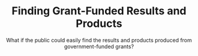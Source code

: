 ---
title: Finding Grant-Funded Results and Products
subtitle: What if the public could easily find the results and products produced from government-funded grants?
description: The 10x Finding Grant-Funded Results and Products project seeks to help the public learn about what is produced by the billions of dollars issued by the federal government each year.
excerpt: |-
  Government grants empower individuals, non-profit organizations, universities, and more with funding to undertake cutting edge research, serve their communities, and promote the economy. But measuring the value of a grant by what it produced is difficult. 10x believes the first step towards gaining a more nuanced understanding of the value of federal grants is to help the public find and use tools, research, and other valuable outputs that were made possible by the billions of dollars issued by the federal grants community each year.
template: "3"
footer: 10x-in-the-wild
intro: |-
  Each year, the US government issues billions of dollars in grants to individuals, universities, research bodies, and more to perform everything from cutting edge scientific  research to actual performances–in the form of artwork and museum exhibitions. Grants that support both scientific and non-scientific endeavors result in a wealth of valuable outputs and products, from research papers to masterful artwork. But finding, enjoying, and using these outputs and products isn’t easy, which makes them less valuable than they otherwise might be. When these products and outputs are undiscovered, it not only denies the public access to this wealth of value, but can also result in  unnecessary duplication in new grants requests because applicants and even other agencies are unaware this work has already been done. Within the government grant space, 10x is seeing a growing appetite for a holistic review of the entire grants lifecycle. But the grants landscape is incredibly complex, diverse, and agency-dependent, so 10x is taking on one slice of this problem with this project: by investigating ways to make grant products and results more discoverable.
impact: |-
  ## Why this matters

  This project matters because everyone in the country should be able to benefit and enjoy the valuable, tangible products that are produced by grants funded and supported by taxpayers. And this project doubly matters because such a system for enabling this discovery does not exist. We believe the right time for 10x to help reimagine ways for uncovering the wealth of value produced by grants is now.

  And as an added benefit for grants management and oversight bodies, we believe that creating a central capability for locating grants products could lead to a more complete picture of a grant’s life cycle by linking existing data on where funds were spent with what ultimately was produced from them.
approach: |-
  ## What we did
  Over the course of Phase One, our project team conducted desk research and interviews to better understand and validate that the problem statement submitted to 10x is timely, worth solving, and ripe for innovation. At the end of Phase One, our team outlined what the next phase of work will need to look like to reach success, including questions that need answering and current considerations and limitations that will be overcome

  ### How we did it
  Our team interviewed 14 experts across five agencies to learn about the scope of the problem and the demand for a solution. In addition to interviews, our team researched a number of existing projects and related organizations doing similar work to understand the impact that creating a centralized database could have on making grants products discoverable, as well as to understand the potential limitations and barriers to success for future efforts.
  
  ### Where we are today
  This project has completed Phase One with a “Yes” recommendation for Phase Two and the 10x leadership team agreed. This project will contribute to work that 10x has already funded in the grants space, and builds on the current momentum for more GSA involvement in the federal grants lifecycle.
future: |-
  ## Next Steps

  Awaiting Phase Two kickoff. Given the huge variety in agencies that issue grants, coupled with the diversity of what a “grants product” really looks like, scoping this project will be a big challenge. As a result, our project team recommended that we narrow the scope of this work to arts and humanities agencies. We already have some interest from a few arts agencies, and we’re optimistic we can make a large impact in this smaller federal community.
links:
  - link: https://docs.google.com/document/d/1cMcG1ac_o015EcdkZfZOyjmxC71-k-0AR-Nf7pJKxW4/edit?usp=sharing
    text: Project Card
phaseData:
  phase: "2"
  status: "1"
summary:
  - text: US government-funded grants produce incredible products and outputs, but finding and benefiting from these outputs isn’t easy
  - text: There is currently no comprehensive system or method that can help researchers, civil servants, and members of the public identify the valuable products produced by grantees
  - text: 10x is investigating ways to both broaden the user base and enjoyment-base for grants-funded products and to decrease the likelihood that grants for similar work will be duplicated
team:
  members: Christine Bath, Mel Choyce
  submitter: Connie Cox Bodner, IMLS
---